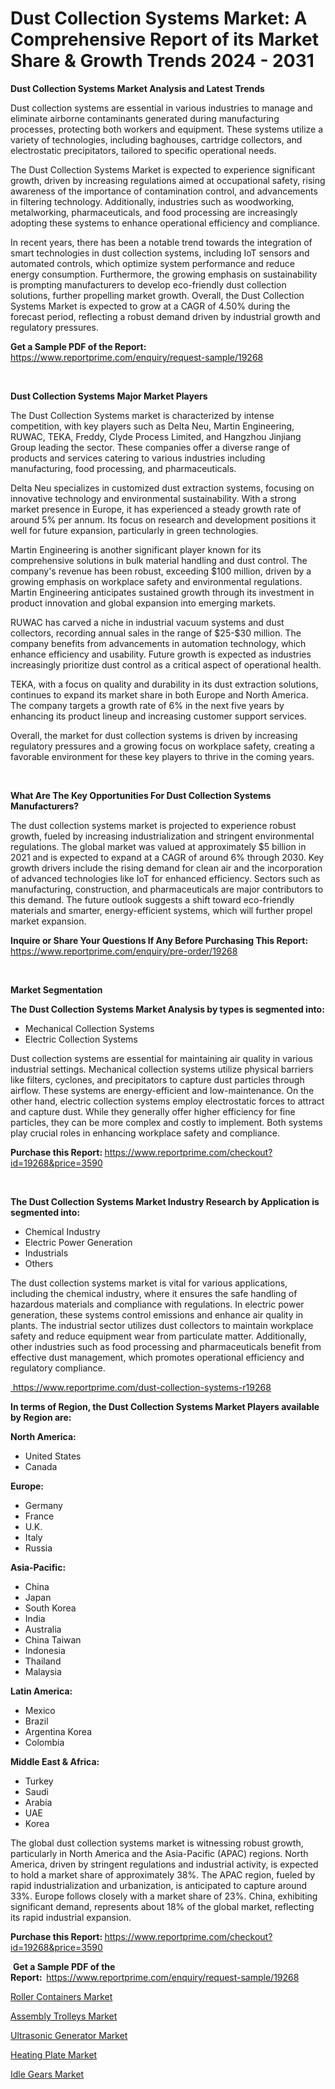 <p><h1>Dust Collection Systems Market: A Comprehensive Report of its Market Share & Growth Trends 2024 - 2031</h1></p><p><strong>Dust Collection Systems Market Analysis and Latest Trends</strong></p>
<p><p>Dust collection systems are essential in various industries to manage and eliminate airborne contaminants generated during manufacturing processes, protecting both workers and equipment. These systems utilize a variety of technologies, including baghouses, cartridge collectors, and electrostatic precipitators, tailored to specific operational needs. </p><p>The Dust Collection Systems Market is expected to experience significant growth, driven by increasing regulations aimed at occupational safety, rising awareness of the importance of contamination control, and advancements in filtering technology. Additionally, industries such as woodworking, metalworking, pharmaceuticals, and food processing are increasingly adopting these systems to enhance operational efficiency and compliance. </p><p>In recent years, there has been a notable trend towards the integration of smart technologies in dust collection systems, including IoT sensors and automated controls, which optimize system performance and reduce energy consumption. Furthermore, the growing emphasis on sustainability is prompting manufacturers to develop eco-friendly dust collection solutions, further propelling market growth. Overall, the Dust Collection Systems Market is expected to grow at a CAGR of 4.50% during the forecast period, reflecting a robust demand driven by industrial growth and regulatory pressures.</p></p>
<p><strong>Get a Sample PDF of the Report:&nbsp;</strong> <a href="https://www.reportprime.com/enquiry/request-sample/19268?utm_campaign=63&utm_medium=2&utm_source=Github&utm_content=ia&utm_term=25122024&utm_id=dust-collection-systems">https://www.reportprime.com/enquiry/request-sample/19268</a></p>
<p>&nbsp;</p>
<p><strong>Dust Collection Systems Major Market Players</strong></p>
<p><p>The Dust Collection Systems market is characterized by intense competition, with key players such as Delta Neu, Martin Engineering, RUWAC, TEKA, Freddy, Clyde Process Limited, and Hangzhou Jinjiang Group leading the sector. These companies offer a diverse range of products and services catering to various industries including manufacturing, food processing, and pharmaceuticals.</p><p>Delta Neu specializes in customized dust extraction systems, focusing on innovative technology and environmental sustainability. With a strong market presence in Europe, it has experienced a steady growth rate of around 5% per annum. Its focus on research and development positions it well for future expansion, particularly in green technologies.</p><p>Martin Engineering is another significant player known for its comprehensive solutions in bulk material handling and dust control. The company's revenue has been robust, exceeding $100 million, driven by a growing emphasis on workplace safety and environmental regulations. Martin Engineering anticipates sustained growth through its investment in product innovation and global expansion into emerging markets.</p><p>RUWAC has carved a niche in industrial vacuum systems and dust collectors, recording annual sales in the range of $25-$30 million. The company benefits from advancements in automation technology, which enhance efficiency and usability. Future growth is expected as industries increasingly prioritize dust control as a critical aspect of operational health.</p><p>TEKA, with a focus on quality and durability in its dust extraction solutions, continues to expand its market share in both Europe and North America. The company targets a growth rate of 6% in the next five years by enhancing its product lineup and increasing customer support services.</p><p>Overall, the market for dust collection systems is driven by increasing regulatory pressures and a growing focus on workplace safety, creating a favorable environment for these key players to thrive in the coming years.</p></p>
<p>&nbsp;</p>
<p><strong>What Are The Key Opportunities For Dust Collection Systems Manufacturers?</strong></p>
<p><p>The dust collection systems market is projected to experience robust growth, fueled by increasing industrialization and stringent environmental regulations. The global market was valued at approximately $5 billion in 2021 and is expected to expand at a CAGR of around 6% through 2030. Key growth drivers include the rising demand for clean air and the incorporation of advanced technologies like IoT for enhanced efficiency. Sectors such as manufacturing, construction, and pharmaceuticals are major contributors to this demand. The future outlook suggests a shift toward eco-friendly materials and smarter, energy-efficient systems, which will further propel market expansion.</p></p>
<p><strong>Inquire or Share Your Questions If Any Before Purchasing This Report:</strong> <a href="https://www.reportprime.com/enquiry/pre-order/19268?utm_campaign=63&utm_medium=2&utm_source=Github&utm_content=ia&utm_term=25122024&utm_id=dust-collection-systems">https://www.reportprime.com/enquiry/pre-order/19268</a></p>
<p>&nbsp;</p>
<p><strong>Market Segmentation</strong></p>
<p><strong>The Dust Collection Systems Market Analysis by types is segmented into:</strong></p>
<p><ul><li>Mechanical Collection Systems</li><li>Electric Collection Systems</li></ul></p>
<p><p>Dust collection systems are essential for maintaining air quality in various industrial settings. Mechanical collection systems utilize physical barriers like filters, cyclones, and precipitators to capture dust particles through airflow. These systems are energy-efficient and low-maintenance. On the other hand, electric collection systems employ electrostatic forces to attract and capture dust. While they generally offer higher efficiency for fine particles, they can be more complex and costly to implement. Both systems play crucial roles in enhancing workplace safety and compliance.</p></p>
<p><strong>Purchase this Report:&nbsp;</strong><a href="https://www.reportprime.com/checkout?id=19268&price=3590&utm_campaign=63&utm_medium=2&utm_source=Github&utm_content=ia&utm_term=25122024&utm_id=dust-collection-systems">https://www.reportprime.com/checkout?id=19268&price=3590</a></p>
<p>&nbsp;</p>
<p><strong>The Dust Collection Systems Market Industry Research by Application is segmented into:</strong></p>
<p><ul><li>Chemical Industry</li><li>Electric Power Generation</li><li>Industrials</li><li>Others</li></ul></p>
<p><p>The dust collection systems market is vital for various applications, including the chemical industry, where it ensures the safe handling of hazardous materials and compliance with regulations. In electric power generation, these systems control emissions and enhance air quality in plants. The industrial sector utilizes dust collectors to maintain workplace safety and reduce equipment wear from particulate matter. Additionally, other industries such as food processing and pharmaceuticals benefit from effective dust management, which promotes operational efficiency and regulatory compliance.</p></p>
<p><a href="https://www.reportprime.com/dust-collection-systems-r19268?utm_campaign=63&utm_medium=2&utm_source=Github&utm_content=ia&utm_term=25122024&utm_id=dust-collection-systems">&nbsp;https://www.reportprime.com/dust-collection-systems-r19268</a></p>
<p><strong>In terms of Region, the Dust Collection Systems Market Players available by Region are:</strong></p>
<p>
    <p> <strong> North America: </strong>
        <ul>
            <li>United States</li>
            <li>Canada</li>
        </ul>
        </p> 
    <p> <strong> Europe: </strong>
        <ul>
            <li>Germany</li>
            <li>France</li>
            <li>U.K.</li>
            <li>Italy</li>
            <li>Russia</li>
        </ul>
        </p> 
    <p> <strong> Asia-Pacific: </strong>
        <ul>
            <li>China</li>
            <li>Japan</li>
            <li>South Korea</li>
            <li>India</li>
            <li>Australia</li>
            <li>China Taiwan</li>
            <li>Indonesia</li>
            <li>Thailand</li>
            <li>Malaysia</li>
        </ul>
        </p> 
    <p> <strong> Latin America: </strong>
        <ul>
            <li>Mexico</li>
            <li>Brazil</li>
            <li>Argentina Korea</li>
            <li>Colombia</li>
        </ul>
        </p> 
    <p> <strong> Middle East & Africa: </strong>
        <ul>
            <li>Turkey</li>
            <li>Saudi</li>
            <li>Arabia</li>
            <li>UAE</li>
            <li>Korea</li>
        </ul>
    </p>
    </p>
<p><p>The global dust collection systems market is witnessing robust growth, particularly in North America and the Asia-Pacific (APAC) regions. North America, driven by stringent regulations and industrial activity, is expected to hold a market share of approximately 38%. The APAC region, fueled by rapid industrialization and urbanization, is anticipated to capture around 33%. Europe follows closely with a market share of 23%. China, exhibiting significant demand, represents about 18% of the global market, reflecting its rapid industrial expansion.</p></p>
<p><strong>Purchase this Report: </strong><a href="https://www.reportprime.com/checkout?id=19268&price=3590&utm_campaign=63&utm_medium=2&utm_source=Github&utm_content=ia&utm_term=25122024&utm_id=dust-collection-systems">https://www.reportprime.com/checkout?id=19268&price=3590</a></p>
<p>&nbsp;<strong>Get a Sample PDF of the Report:&nbsp;&nbsp;</strong><a href="https://www.reportprime.com/enquiry/request-sample/19268?utm_campaign=63&utm_medium=2&utm_source=Github&utm_content=ia&utm_term=25122024&utm_id=dust-collection-systems">https://www.reportprime.com/enquiry/request-sample/19268</a></p>
<p><strong></strong></p>
<p><p><a href="https://www.linkedin.com/pulse/amacro-overview-forecast-cagr-74-roller-containers-marketfor-rpbmf?utm_campaign=63&utm_medium=2&utm_source=Github&utm_content=ia&utm_term=25122024&utm_id=dust-collection-systems">Roller Containers Market</a></p><p><a href="https://www.linkedin.com/pulse/assembly-trolleys-market-review-strategic-growth-forecasted-emczf?utm_campaign=63&utm_medium=2&utm_source=Github&utm_content=ia&utm_term=25122024&utm_id=dust-collection-systems">Assembly Trolleys Market</a></p><p><a href="https://github.com/millionkaryn68/Market-Research-Report-List-1/blob/main/ultrasonic-generator-market.md?utm_campaign=63&utm_medium=2&utm_source=Github&utm_content=ia&utm_term=25122024&utm_id=dust-collection-systems">Ultrasonic Generator Market</a></p><p><a href="https://github.com/leopardmicheal7019/Market-Research-Report-List-1/blob/main/heating-plate-market.md?utm_campaign=63&utm_medium=2&utm_source=Github&utm_content=ia&utm_term=25122024&utm_id=dust-collection-systems">Heating Plate Market</a></p><p><a href="https://www.linkedin.com/pulse/assessing-competition-idle-gears-market-strengths-limitations-hyfif?utm_campaign=63&utm_medium=2&utm_source=Github&utm_content=ia&utm_term=25122024&utm_id=dust-collection-systems">Idle Gears Market</a></p></p>